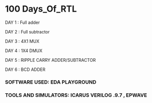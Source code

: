 # 100 Days_Of_RTL


DAY 1 : Full adder 

DAY 2 : Full subtractor

DAY 3 : 4X1 MUX

DAY 4 : 1X4 DMUX 

DAY 5 : RIPPLE CARRY ADDER/SUBTRACTOR 

DAY 6 : BCD ADDER



### SOFTWARE USED: EDA PLAYGROUND 
### TOOLS AND SIMULATORS: ICARUS VERILOG .9.7 , EPWAVE
